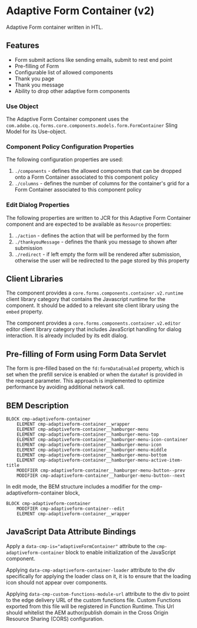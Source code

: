 <!--
Copyright 2022 Adobe

Licensed under the Apache License, Version 2.0 (the "License");
you may not use this file except in compliance with the License.
You may obtain a copy of the License at

    http://www.apache.org/licenses/LICENSE-2.0

Unless required by applicable law or agreed to in writing, software
distributed under the License is distributed on an "AS IS" BASIS,
WITHOUT WARRANTIES OR CONDITIONS OF ANY KIND, either express or implied.
See the License for the specific language governing permissions and
limitations under the License.
-->
Adaptive Form Container (v2)
====
Adaptive Form container written in HTL.

## Features
* Form submit actions like sending emails, submit to rest end point
* Pre-filling of Form
* Configurable list of allowed components
* Thank you page
* Thank you message
* Ability to drop other adaptive form components

### Use Object
The Adaptive Form Container component uses the `com.adobe.cq.forms.core.components.models.form.FormContainer` Sling Model for its Use-object.

### Component Policy Configuration Properties
The following configuration properties are used:

1. `./components` - defines the allowed components that can be dropped onto a Form Container associated to this component policy
2. `./columns` - defines the number of columns for the container's grid for a Form Container associated to this component policy

### Edit Dialog Properties
The following properties are written to JCR for this Adaptive Form Container component and are expected to be available as `Resource` 
properties:

1. `./action` - defines the action that will be performed by the form
2. `./thankyouMessage` - defines the thank you message to shown after submission
3. `./redirect` - if left empty the form will be rendered after submission, otherwise the user will be redirected to the page stored by this
property

## Client Libraries

The component provides a `core.forms.components.container.v2.runtime` client library category that contains the Javascript runtime for the component. 
It should be added to a relevant site client library using the `embed` property.

The component provides a `core.forms.components.container.v2.editor` editor client library category that includes
JavaScript handling for dialog interaction. It is already included by its edit dialog.

## Pre-filling of Form using Form Data Servlet

The form is pre-filled based on the `fd:formDataEnabled` property, which is set when the prefill service is enabled or when the `dataRef` is provided in the request parameter.
This approach is implemented to optimize performance by avoiding additional network call.


## BEM Description
```
BLOCK cmp-adaptiveform-container
    ELEMENT cmp-adaptiveform-container__wrapper
    ELEMENT cmp-adaptiveform-container__hamburger-menu
    ELEMENT cmp-adaptiveform-container__hamburger-menu-top
    ELEMENT cmp-adaptiveform-container__hamburger-menu-icon-container
    ELEMENT cmp-adaptiveform-container__hamburger-menu-icon
    ELEMENT cmp-adaptiveform-container__hamburger-menu-middle
    ELEMENT cmp-adaptiveform-container__hamburger-menu-bottom
    ELEMENT cmp-adaptiveform-container__hamburger-menu-active-item-title
    MODIFIER cmp-adaptiveform-container__hamburger-menu-button--prev
    MODIFIER cmp-adaptiveform-container__hamburger-menu-button--next
```

In edit mode, the BEM structure includes a modifier for the cmp-adaptiveform-container block,

```
BLOCK cmp-adaptiveform-container
    MODIFIER cmp-adaptiveform-container--edit
    ELEMENT cmp-adaptiveform-container__wrapper
```


## JavaScript Data Attribute Bindings

Apply a `data-cmp-is="adaptiveFormContainer"` attribute to the `cmp-adaptiveform-container` block to enable initialization of the JavaScript component.

Applying `data-cmp-adaptiveform-container-loader` attribute to the div specifically for applying the loader class on it, it is to ensure that the loading icon should not appear over components.

Applying `data-cmp-custom-functions-module-url` attribute to the div to point to the edge delivery URL of the custom functions file. Custom Functions exported from this file will be registered in Function Runtime. 
This Url should whitelist the AEM author/publish domain in the Cross Origin Resource Sharing (CORS) configuration.